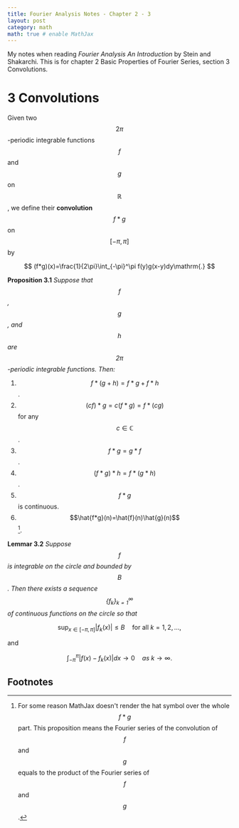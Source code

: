 ```yaml
---
title: Fourier Analysis Notes - Chapter 2 - 3
layout: post
category: math
math: true # enable MathJax
---
```


My notes when reading _Fourier Analysis An Introduction_ by Stein and Shakarchi. This is for chapter 2 Basic Properties of Fourier Series, section 3 Convolutions.

<!--more-->

# 3 Convolutions

Given two $$2\pi$$-periodic integrable functions $$f$$ and $$g$$ on $$\mathbb{R}$$, we define their **convolution** $$f*g$$ on $$[-\pi,\pi]$$ by

$$
(f*g)(x)=\frac{1}{2\pi}\int_{-\pi}^\pi f(y)g(x-y)dy\mathrm{.}
$$

**Proposition 3.1** _Suppose that $$f$$, $$g$$, and $$h$$ are $$2\pi$$-periodic integrable functions. Then:_

1. $$f*(g+h)=f*g+f*h$$.
2. $$(cf)*g=c(f*g)=f*(cg)$$ for any $$c\in\mathbb{C}$$.
3. $$f*g=g*f$$.
4. $$(f*g)*h=f*(g*h)$$.
5. $$f*g$$ is continuous.
6. $$\hat{f*g}(n)=\hat{f}(n)\hat{g}(n)$$[^1].

**Lemmar 3.2** _Suppose $$f$$ is integrable on the circle and bounded by $$B$$. Then there exists a sequence $$\{f_k\}^\infty_{k=1}$$ of continuous functions on the circle so that_

$$
\sup_{x\in[-\pi,\pi]}\lvert f_k (x)\rvert\leq B\quad\mathrm{for\:all}\:k=1,2,\dots\mathrm{,}
$$

and

$$
\int_{-\pi}^\pi \lvert f(x)-f_k (x)\rvert dx\to 0\quad as\: k\to\infty\mathrm{.}
$$

## Footnotes

[^1]: For some reason MathJax doesn't render the hat symbol over the whole $$f*g$$ part. This proposition means the Fourier series of the convolution of $$f$$ and $$g$$ equals to the product of the Fourier series of $$f$$ and $$g$$.
